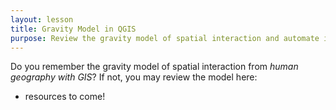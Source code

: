 ```yaml
---
layout: lesson
title: Gravity Model in QGIS
purpose: Review the gravity model of spatial interaction and automate it in QGIS graphic modeller
---
```


Do you remember the gravity model of spatial interaction from *human geography with GIS*? If not, you may review the model here:

- resources to come!
